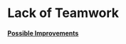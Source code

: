 # Lack of Teamwork

#### [Possible Improvements](../Improvements/Lack%20of%20Teamwork%20Improvements.md)